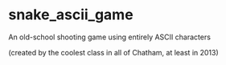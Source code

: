 snake_ascii_game
================

An old-school shooting game using entirely ASCII characters

(created by the coolest class in all of Chatham, at least in 2013)
